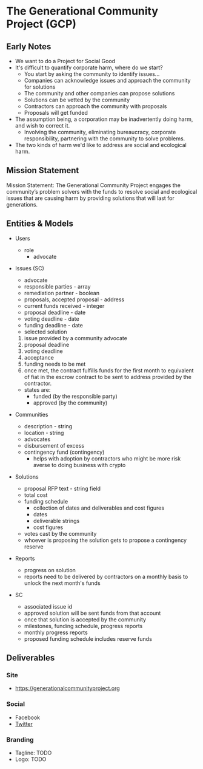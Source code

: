 # The Generational Community Project (GCP)

## Early Notes

- We want to do a Project for Social Good
- It's difficult to quantify corporate harm, where do we start?
  - You start by asking the community to identify issues...
  - Companies can acknowledge issues and approach the community for solutions
  - The community and other companies can propose solutions
  - Solutions can be vetted by the community
  - Contractors can approach the community with proposals
  - Proposals will get funded
- The assumption being, a corporation may be inadvertently doing harm, and wish to correct it.
  - Involving the community, eliminating bureaucracy, corporate responsibility, partnering with the community to solve problems.
- The two kinds of harm we'd like to address are social and ecological harm.

## Mission Statement

Mission Statement:  The Generational Community Project engages the community’s problem solvers with the funds to resolve social and ecological issues that are causing harm by providing solutions that will last for generations.

## Entities & Models

- Users
  - role
    - advocate

- Issues (SC)

  - advocate
  - responsible parties - array
  - remediation partner - boolean
  - proposals, accepted proposal - address
  - current funds received - integer
  - proposal deadline - date
  - voting deadline - date
  - funding deadline - date
  - selected solution

  1. issue provided by a community advocate
  1. proposal deadline
  1. voting deadline
  1. acceptance
  1. funding needs to be met
  1. once met, the contract fulfills funds for the first month to equivalent of fiat in the escrow contract to be sent to address provided by the contractor.

  - states are:
    - funded (by the responsible party)
    - approved (by the community)

- Communities

  - description - string
  - location - string
  - advocates
  - disbursement of excess
  - contingency fund (contingency)
    - helps with adoption by contractors who might be more risk averse to doing business with crypto

- Solutions

  - proposal RFP text - string field
  - total cost
  - funding schedule
    - collection of dates and deliverables and cost figures
    - dates
    - deliverable strings
    - cost figures
  - votes cast by the community
  - whoever is proposing the solution gets to propose a contingency reserve

- Reports

  - progress on solution
  - reports need to be delivered by contractors on a monthly basis to unlock the next month's funds

- SC

  - associated issue id
  - approved solution will be sent funds from that account
  - once that solution is accepted by the community
  - milestones, funding schedule, progress reports
  - monthly progress reports
  - proposed funding schedule includes reserve funds

## Deliverables

### Site

- <https://generationalcommunityproject.org>

### Social

- Facebook
- [Twitter](https://twitter.com/GenCommProj)

### Branding

- Tagline: TODO
- Logo: TODO
